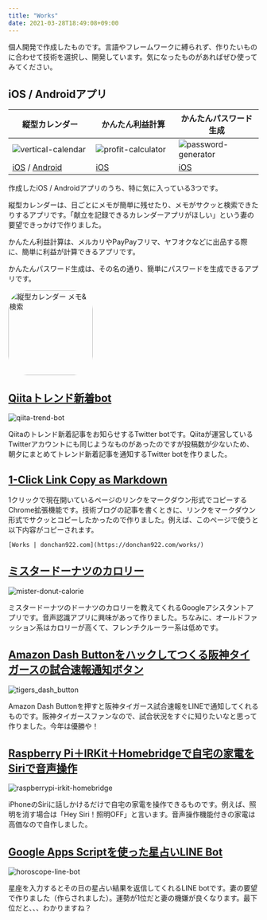 ```yaml
---
title: "Works"
date: 2021-03-28T18:49:08+09:00
---
```


個人開発で作成したものです。言語やフレームワークに縛られず、作りたいものに合わせて技術を選択し、開発しています。気になったものがあればぜひ使ってみてください。

## iOS / Androidアプリ
| 縦型カレンダー　　　　 | かんたん利益計算　　　 | かんたんパスワード生成 |
| --- | --- | --- |
| ![vertical-calendar](/images/vertical-calendar.png#center) | ![profit-calculator](/images/profit-calculator.png) | ![password-generator](/images/password-generator.png#center) |
| [iOS](https://apple.co/3mokfWf) / [Android](https://play.google.com/store/apps/details?id=com.donchan922.vertical_calendar) | [iOS](https://apple.co/3fgbJZE) | [iOS](https://apple.co/39hQWkD) |

作成したiOS / Androidアプリのうち、特に気に入っている3つです。

縦型カレンダーは、日ごとにメモが簡単に残せたり、メモがサクッと検索できたりするアプリです。「献立を記録できるカレンダーアプリがほしい」という妻の要望できっかけで作りました。

かんたん利益計算は、メルカリやPayPayフリマ、ヤフオクなどに出品する際に、簡単に利益が計算できるアプリです。

かんたんパスワード生成は、その名の通り、簡単にパスワードを生成できるアプリです。

<a href="https://apps.apple.com/us/app/%E7%B8%A6%E5%9E%8B%E3%82%AB%E3%83%AC%E3%83%B3%E3%83%80%E3%83%BC-%E3%83%A1%E3%83%A2-%E6%A4%9C%E7%B4%A2/id1544646306?itscg=30200&amp;itsct=apps_box" style="width: 170px; height: 170px; border-radius: 22%; overflow: hidden; display: inline-block; vertical-align: middle;"><img src="https://is5-ssl.mzstatic.com/image/thumb/Purple114/v4/7e/5a/ea/7e5aea75-3ba5-2cb6-2915-220672572619/AppIcon-0-0-1x_U007emarketing-0-0-0-7-0-0-sRGB-0-0-0-GLES2_U002c0-512MB-85-220-0-0.png/540x540bb.jpg&h=63c292cb74c37a0ff4bdb02620d845ea" alt="縦型カレンダー メモ&amp;検索" style="width: 170px; height: 170px; border-radius: 22%; overflow: hidden; display: inline-block; vertical-align: middle;"></a>

## [Qiitaトレンド新着bot](https://twitter.com/qiita_trend_bot#center)
![qiita-trend-bot](/images/qiita-trend-bot.jpeg#center)

Qiitaのトレンド新着記事をお知らせするTwitter botです。Qiitaが運営しているTwitterアカウントにも同じようなものがあったのですが投稿数が少ないため、朝夕にまとめてトレンド新着記事を通知するTwitter botを作りました。

## [1-Click Link Copy as Markdown](https://chrome.google.com/webstore/detail/1-click-link-copy-as-mark/pmhehcpfecalmggdcdhhlcolaifiejao?hl=ja)

1クリックで現在開いているページのリンクをマークダウン形式でコピーするChrome拡張機能です。技術ブログの記事を書くときに、リンクをマークダウン形式でサクッとコピーしたかったので作りました。例えば、このページで使うと以下内容がコピーされます。
```
[Works | donchan922.com](https://donchan922.com/works/)
```

## [ミスタードーナツのカロリー](https://assistant.google.com/services/a/uid/000000ebf4570c78)
![mister-donut-calorie](/images/mister-donut-calorie.jpg#center)

ミスタードーナツのドーナツのカロリーを教えてくれるGoogleアシスタントアプリです。音声認識アプリに興味があって作りました。ちなみに、オールドファッション系はカロリーが高くて、フレンチクルーラー系は低めです。

## [Amazon Dash Buttonをハックしてつくる阪神タイガースの試合速報通知ボタン](https://daipanman.hatenablog.com/entry/2017/08/02/214429)
![tigers_dash_button](/images/tigers_dash_button.jpg#center)

Amazon Dash Buttonを押すと阪神タイガース試合速報をLINEで通知してくれるものです。阪神タイガースファンなので、試合状況をすぐに知りたいなと思って作りました。今年は優勝や！

## [Raspberry Pi＋IRKit＋Homebridgeで自宅の家電をSiriで音声操作](https://daipanman.hatenablog.com/entry/2017/08/17/195259)
![raspberrypi-irkit-homebridge](/images/raspberrypi-irkit-homebridge.jpg#center)

iPhoneのSiriに話しかけるだけで自宅の家電を操作できるものです。例えば、照明を消す場合は「Hey Siri！照明OFF」と言います。音声操作機能付きの家電は高価なので自作しました。

## [Google Apps Scriptを使った星占いLINE Bot](https://daipanman.hatenablog.com/entry/2017/09/16/185831)
![horoscope-line-bot](/images/horoscope-line-bot.jpg#center)

星座を入力するとその日の星占い結果を返信してくれるLINE botです。妻の要望で作りました（作らされました）。運勢が1位だと妻の機嫌が良くなります。最下位だと、、、わかりますね？

